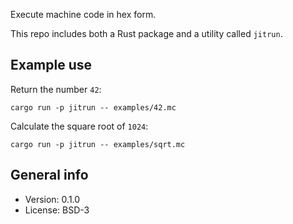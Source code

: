 Execute machine code in hex form.

This repo includes both a Rust package and a utility called `jitrun`.

## Example use

Return the number `42`:

    cargo run -p jitrun -- examples/42.mc

Calculate the square root of `1024`:

    cargo run -p jitrun -- examples/sqrt.mc

## General info

* Version: 0.1.0
* License: BSD-3
